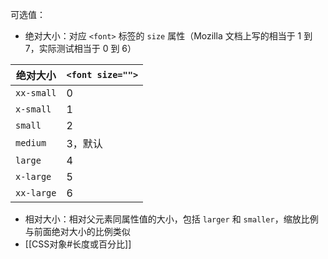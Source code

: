 可选值：
- 绝对大小：对应 `<font>` 标签的 `size` 属性（Mozilla 文档上写的相当于 1 到 7，实际测试相当于 0 到 6）

| 绝对大小   | `<font size="">` |
| ---------- | ---------------- |
| `xx-small` | 0                |
| `x-small`  | 1                |
| `small`    | 2                |
| `medium`   | 3，默认          |
| `large`    | 4                |
| `x-large`  | 5                |
| `xx-large` | 6                |

- 相对大小：相对父元素同属性值的大小，包括 `larger` 和  `smaller`，缩放比例与前面绝对大小的比例类似
- [[CSS对象#长度或百分比]]
